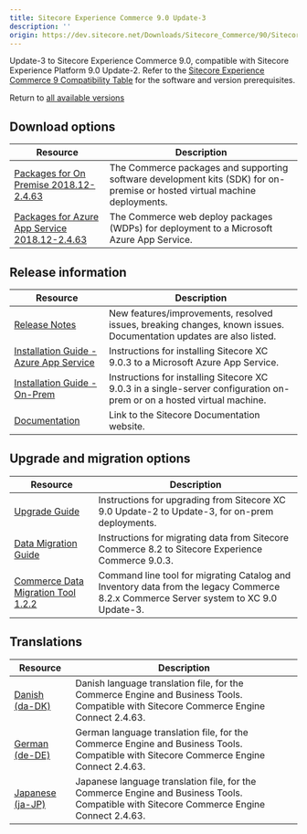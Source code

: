 ```yaml
---
title: Sitecore Experience Commerce 9.0 Update-3
description: ''
origin: https://dev.sitecore.net/Downloads/Sitecore_Commerce/90/Sitecore_Experience_Commerce_90_Update3.aspx
---
```


Update-3 to Sitecore Experience Commerce 9.0, compatible with Sitecore Experience Platform 9.0 Update-2. Refer to the [Sitecore Experience Commerce 9 Compatibility Table](https://kb.sitecore.net/articles/804595) for the software and version prerequisites.

Return to [all available versions](/Downloads/Sitecore_Commerce)

## Download options

 | Resource | Description |
 | --- | --- |
 | [Packages for On Premise 2018.12-2.4.63](https://scdp.blob.core.windows.net/downloads/Sitecore%20Commerce/90/Sitecore%20Experience%20Commerce%2090%20Update3/Secure/Sitecore.Commerce.2018.12-2.4.63.zip) | The Commerce packages and supporting software development kits (SDK) for on-premise or hosted virtual machine deployments. |
 | [Packages for Azure App Service 2018.12-2.4.63](https://scdp.blob.core.windows.net/downloads/Sitecore%20Commerce/90/Sitecore%20Experience%20Commerce%2090%20Update3/Secure/Sitecore.Commerce.Azure.2018.12-2.4.63.zip) | The Commerce web deploy packages (WDPs) for deployment to a Microsoft Azure App Service. |

## Release information

 | Resource | Description |
 | --- | --- |
 | [Release Notes](/downloads/Sitecore_Commerce/90/Sitecore_Experience_Commerce_90_Update3/Release_Notes) | New features/improvements, resolved issues, breaking changes, known issues. Documentation updates are also listed. |
 | [Installation Guide - Azure App Service](https://scdp.blob.core.windows.net/downloads/Sitecore%20Commerce/90/Sitecore%20Experience%20Commerce%2090%20Update3/Secure/Sitecore_Experience_Commerce_Installation_Guide_for_Azure_9.0.3.pdf) | Instructions for installing Sitecore XC 9.0.3 to a Microsoft Azure App Service. |
 | [Installation Guide - On-Prem](https://scdp.blob.core.windows.net/downloads/Sitecore%20Commerce/90/Sitecore%20Experience%20Commerce%2090%20Update3/Secure/Sitecore_Experience_Commerce_Installation_Guide_for_On-Premise_9.0.3.pdf) | Instructions for installing Sitecore XC 9.0.3 in a single-server configuration on-prem or on a hosted virtual machine. |
 | [Documentation](https://doc.sitecore.com) | Link to the Sitecore Documentation website. |

## Upgrade and migration options

 | Resource | Description |
 | --- | --- |
 | [Upgrade Guide](https://scdp.blob.core.windows.net/downloads/Sitecore%20Commerce/90/Sitecore%20Experience%20Commerce%2090%20Update3/Secure/Sitecore_Experience_Commerce_Upgrade_Guide_for_9.0.3.pdf) | Instructions for upgrading from Sitecore XC 9.0 Update-2 to Update-3, for on-prem deployments. |
 | [Data Migration Guide](https://scdp.blob.core.windows.net/downloads/Sitecore%20Commerce/90/Sitecore%20Experience%20Commerce%2090%20Update3/Secure/Sitecore_Experience_Commerce_Data_Migration_Guide_for_9.0.3.pdf) | Instructions for migrating data from Sitecore Commerce 8.2 to Sitecore Experience Commerce 9.0.3. |
 | [Commerce Data Migration Tool 1.2.2](https://scdp.blob.core.windows.net/downloads/Sitecore%20Commerce/90/Sitecore%20Experience%20Commerce%2090%20Update3/Secure/Sitecore.Commerce.Migration.1.2.2.zip) | Command line tool for migrating Catalog and Inventory data from the legacy Commerce 8.2.x Commerce Server system to XC 9.0 Update-3. |

## Translations

 | Resource | Description |
 | --- | --- |
 | [Danish (da-DK)](https://scdp.blob.core.windows.net/downloads/Sitecore%20Commerce/90/Sitecore%20Experience%20Commerce%2090%20Update3/Secure/da-DK.xml) | Danish language translation file, for the Commerce Engine and Business Tools. Compatible with Sitecore Commerce Engine Connect 2.4.63. |
 | [German (de-DE)](https://scdp.blob.core.windows.net/downloads/Sitecore%20Commerce/90/Sitecore%20Experience%20Commerce%2090%20Update3/Secure/de-DE.xml) | German language translation file, for the Commerce Engine and Business Tools. Compatible with Sitecore Commerce Engine Connect 2.4.63. |
 | [Japanese (ja-JP)](https://scdp.blob.core.windows.net/downloads/Sitecore%20Commerce/90/Sitecore%20Experience%20Commerce%2090%20Update3/Secure/ja-JP.xml) | Japanese language translation file, for the Commerce Engine and Business Tools. Compatible with Sitecore Commerce Engine Connect 2.4.63. |